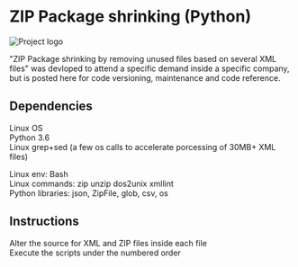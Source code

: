 ZIP Package shrinking (Python)
==============================

![Project logo](docs/static_files/logo.png "The Project")

"ZIP Package shrinking by removing unused files based on several XML files" was devloped to attend a specific demand inside a specific company, but is posted here for code versioning, maintenance and code reference.

## Dependencies

Linux OS  
Python 3.6  
Linux grep+sed (a few os calls to accelerate porcessing of 30MB+ XML files)  

Linux env: Bash  
Linux commands: zip unzip dos2unix xmllint  
Python libraries: json, ZipFile, glob, csv, os  

## Instructions

Alter the source for XML and ZIP files inside each file  
Execute the scripts under the numbered order  
